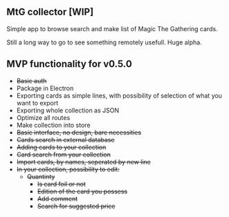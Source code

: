 ## MtG collector [WIP]

Simple app to browse search and make list of Magic The Gathering cards.

Still a long way to go to see something remotely usefull. Huge alpha.

## MVP functionality for v0.5.0
- ~~Basic auth~~
- Package in Electron
- Exporting cards as simple lines, with possibility of selection of what you want to export
- Exporting whole collection as JSON
- Optimize all routes
- Make collection into store
- ~~Basic interface, no design, bare necessities~~
- ~~Cards search in external database~~
- ~~Adding cards to your collection~~
- ~~Card search from your collection~~
- ~~Import cards, by names, seperated by new line~~
- ~~In your collection, possibility to edit:~~
  - ~~Quantinty~~
    - ~~Is card foil or not~~
    - ~~Edition of the card you possess~~
    - ~~Add comment~~
    - ~~Search for suggested price~~
